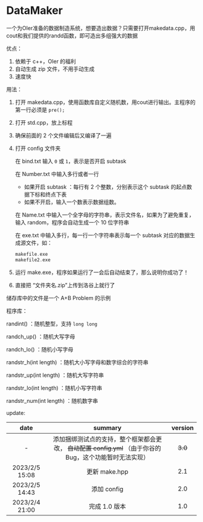 # DataMaker
一个为OIer准备的数据制造系统，想要造出数据？只需要打开makedata.cpp，用cout和我们提供的randd函数，即可造出多组强大的数据

优点：

1. 依赖于 c++，OIer 的福利
2. 自动生成 zip 文件，不用手动生成
3. 速度快

用法：
1. 打开 makedata.cpp，使用函数库自定义随机数，用cout进行输出。主程序的第一行必须是 `pre();`

2. 打开 std.cpp，放上标程

3. 确保前面的 2 个文件编辑后又编译了一遍

4. 打开 config 文件夹

   在 bind.txt 输入 `0` 或 `1`，表示是否开启 subtask

   在 Number.txt 中输入多行或者一行

   - 如果开启 subtask ：每行有 2 个整数，分别表示这个 subtask 的起点数据下标和终点下表
   - 如果不开启，输入一个数表示数据组数。

   在 Name.txt 中输入一个全字母的字符串，表示文件名，如果为了避免重复，输入 random，程序会自动生成一个 10 位字符串

   在 exe.txt 中输入多行，每一行一个字符串表示每一个 subtask 对应的数据生成源文件，如：

   ```cpp
   makefile.exe
   makefile2.exe
   ```

5. 运行 make.exe，程序如果运行了一会后自动结束了，那么说明你成功了！

6. 直接把 “文件夹名.zip”上传到洛谷上就行了

储存库中的文件是一个 A+B Problem 的示例

程序库：

randint() ：随机整型，支持 `long long`

randch_up() ：随机大写字母

randch_lo() ：随机小写字母

randstr_h(int length) ：随机大小写字母和数字综合的字符串

randstr_up(int length) ：随机大写字符串

randstr_lo(int length) ：随机小写字符串

randstr_num(int length) ：随机数字串



update:

| date |   summary   |   version   |
| :--------------: | :---: | :---: |
| - | 添加捆绑测试点的支持，整个框架都会更改， ~~自动配置 config.yml~~ （由于你谷的 Bug，这个功能暂时无法实现） | ~~3.0~~ |
|      2023/2/5 15:08          | 更新 make.hpp | 2.1 |
|        2023/2/5 14:43        | 添加 config | 2.0 |
|2023/2/4 21:00 |完成 1.0 版本|1.0|

